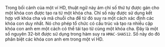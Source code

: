 Trong bối cảnh của một ví HD, thuật ngữ này ám chỉ số thứ tự được gán cho một khóa con được tạo ra từ một khóa cha. Chỉ số này được sử dụng kết hợp với khóa cha và mã chuỗi cha để từ đó suy ra một cách xác định các khóa con duy nhất. Nó cho phép tổ chức có cấu trúc và tạo ra nhiều cặp khóa con anh em một cách có thể tái tạo từ cùng một khóa cha. Đây là một số nguyên 32-bit được sử dụng trong hàm suy ra `HMAC-SHA512`. Số này do đó phân biệt các khóa con anh em trong một ví HD.